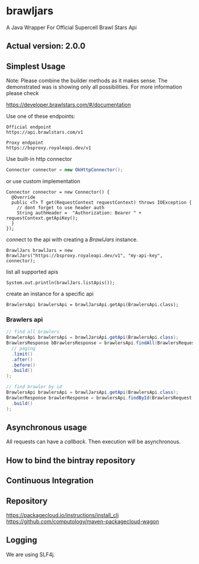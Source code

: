 # brawljars
A Java Wrapper For Official Supercell Brawl Stars Api

## Actual version: 2.0.0

## Simplest Usage ##

Note: Please combine the builder methods as it makes sense. The demonstrated was is showing only all possibilities.
For more information please check

https://developer.brawlstars.com/#/documentation

Use one of these endpoints:
```
Official endpoint
https://api.brawlstars.com/v1
```
```
Proxy endpoint
https://bsproxy.royaleapi.dev/v1
```
Use built-in http connector
```java
Connector connector = new OkHttpConnector();
```
or use custom implementation
```
Connector connector = new Connector() {
  @Override
  public <T> T get(RequestContext requestContext) throws IOException {
    // dont forget to use header auth
    String authHeader =  "Authorization: Bearer " + requestContext.getApiKey();
  }
});
```
connect to the api with creating a *BrawlJars* instance. 
```
BrawlJars brawlJars = new BrawlJars("https://bsproxy.royaleapi.dev/v1", "my-api-key", connector);
```

list all supported apis
```
System.out.println(brawlJars.listApis());
```

create an instance for a specific api
```
BrawlersApi brawlersApi = brawlJarsApi.getApi(BrawlersApi.class);
```

### Brawlers api
```java
// find all brawlers
BrawlersApi brawlersApi = brawlJarsApi.getApi(BrawlersApi.class);
BrawlersResponse bBrawlersResponse = brawlersApi.findAll(BrawlersRequest.builder()
  // paging
  .limit()
  .after()
  .before()
  .build()
);
```

```java
// find brawler by id
BrawlersApi brawlersApi = brawlJarsApi.getApi(BrawlersApi.class);
BrawlerResponse brawlerResponse = brawlersApi.findById(BrawlersRequest.builder("16000000")
  .build()
);
```

## Asynchronous usage

All requests can have a *callback*. Then execution will be asynchronous.

## How to bind the bintray repository ##

## Continuous Integration ##

## Repository ##

https://packagecloud.io/instructions/install_cli
https://github.com/computology/maven-packagecloud-wagon

## Logging ##

We are using SLF4j.
